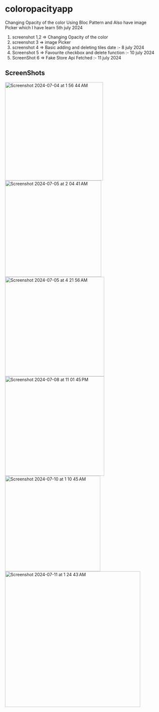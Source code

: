 # coloropacityapp

Changing Opacity of the color Using Bloc Pattern and Also have image Picker which I have learn 5th july 2024

1. screenshot 1,2 => Changing Opacity of the color
2. screenshot 3 => image Picker
3. screenshot 4 => Basic adding and deleting tiles date :- 8 july 2024
4. Screenshot 5 => Favourite checkbox and delete function :- 10 july 2024
5. ScreenShot 6 => Fake Store Api Fetched :- 11 july 2024


## ScreenShots

<img width="323" alt="Screenshot 2024-07-04 at 1 56 44 AM" src="https://github.com/devpaurakh/Color-Opacity-Changing-App/assets/100192320/8ff22272-10fe-46e6-90b0-2a044a1beeb5">

<img width="317" alt="Screenshot 2024-07-05 at 2 04 41 AM" src="https://github.com/devpaurakh/Color-Opacity-Changing-App/assets/100192320/737d264a-7ee5-45e5-bf2a-1dec0a13cb20">

<img width="327" alt="Screenshot 2024-07-05 at 4 21 56 AM" src="https://github.com/devpaurakh/Color-Opacity-Changing-App/assets/100192320/39ff1719-550a-4505-8dc4-e5514e6b89d7">

<img width="327" alt="Screenshot 2024-07-08 at 11 01 45 PM" src="https://github.com/devpaurakh/Color-Opacity-Changing-App/assets/100192320/c7a32d5a-f4bf-4f1d-a953-3997b8c93583">

<img width="314" alt="Screenshot 2024-07-10 at 1 10 45 AM" src="https://github.com/devpaurakh/Color-Opacity-Changing-App/assets/100192320/06f052df-8f70-447d-ae58-be5f778b9c95">

<img width="446" alt="Screenshot 2024-07-11 at 1 24 43 AM" src="https://github.com/devpaurakh/Color-Opacity-Changing-App/assets/100192320/b9675652-b985-440a-883f-a73e0385039d">


